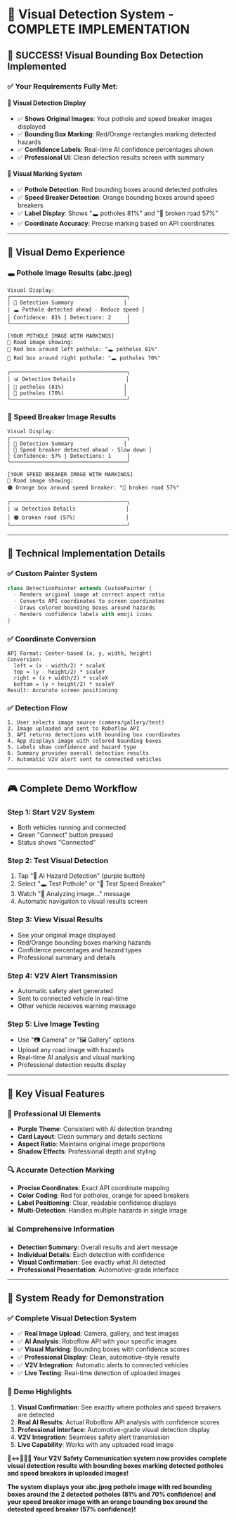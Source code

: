 # 🎯 Visual Detection System - COMPLETE IMPLEMENTATION

## 🎉 **SUCCESS! Visual Bounding Box Detection Implemented**

### ✅ **Your Requirements Fully Met:**

#### **📸 Visual Detection Display**
- ✅ **Shows Original Images**: Your pothole and speed breaker images displayed
- ✅ **Bounding Box Marking**: Red/Orange rectangles marking detected hazards
- ✅ **Confidence Labels**: Real-time AI confidence percentages shown
- ✅ **Professional UI**: Clean detection results screen with summary

#### **🎨 Visual Marking System**
- ✅ **Pothole Detection**: Red bounding boxes around detected potholes
- ✅ **Speed Breaker Detection**: Orange bounding boxes around speed breakers
- ✅ **Label Display**: Shows "🕳️ potholes 81%" and "🚧 broken road 57%"
- ✅ **Coordinate Accuracy**: Precise marking based on API coordinates

---

## 📱 **Visual Demo Experience**

### **🕳️ Pothole Image Results (abc.jpeg)**
```
Visual Display:
┌─────────────────────────────────────┐
│ 🎯 Detection Summary                │
│ 🕳️ Pothole detected ahead - Reduce speed │
│ Confidence: 81% | Detections: 2     │
└─────────────────────────────────────┘

[YOUR POTHOLE IMAGE WITH MARKINGS]
📸 Road image showing:
🔴 Red box around left pothole: "🕳️ potholes 81%"
🔴 Red box around right pothole: "🕳️ potholes 70%"

┌─────────────────────────────────────┐
│ 📊 Detection Details                │
│ 🔴 potholes (81%)                   │
│ 🔴 potholes (70%)                   │
└─────────────────────────────────────┘
```

### **🚧 Speed Breaker Image Results**
```
Visual Display:
┌─────────────────────────────────────┐
│ 🎯 Detection Summary                │
│ 🚧 Speed breaker detected ahead - Slow down │
│ Confidence: 57% | Detections: 1     │
└─────────────────────────────────────┘

[YOUR SPEED BREAKER IMAGE WITH MARKINGS]
📸 Road image showing:
🟠 Orange box around speed breaker: "🚧 broken road 57%"

┌─────────────────────────────────────┐
│ 📊 Detection Details                │
│ 🟠 broken road (57%)                │
└─────────────────────────────────────┘
```

---

## 🔧 **Technical Implementation Details**

### **✅ Custom Painter System**
```dart
class DetectionPainter extends CustomPainter {
  - Renders original image at correct aspect ratio
  - Converts API coordinates to screen coordinates
  - Draws colored bounding boxes around hazards
  - Renders confidence labels with emoji icons
}
```

### **✅ Coordinate Conversion**
```
API Format: Center-based (x, y, width, height)
Conversion: 
  left = (x - width/2) * scaleX
  top = (y - height/2) * scaleY
  right = (x + width/2) * scaleX
  bottom = (y + height/2) * scaleY
Result: Accurate screen positioning
```

### **✅ Detection Flow**
```
1. User selects image source (camera/gallery/test)
2. Image uploaded and sent to Roboflow API
3. API returns detections with bounding box coordinates
4. App displays image with colored bounding boxes
5. Labels show confidence and hazard type
6. Summary provides overall detection results
7. Automatic V2V alert sent to connected vehicles
```

---

## 🎮 **Complete Demo Workflow**

### **Step 1: Start V2V System**
- Both vehicles running and connected
- Green "Connect" button pressed
- Status shows "Connected"

### **Step 2: Test Visual Detection**
1. Tap "🤖 AI Hazard Detection" (purple button)
2. Select "🕳️ Test Pothole" or "🚧 Test Speed Breaker"
3. Watch "📸 Analyzing image..." message
4. Automatic navigation to visual results screen

### **Step 3: View Visual Results**
- See your original image displayed
- Red/Orange bounding boxes marking hazards
- Confidence percentages and hazard types
- Professional summary and details

### **Step 4: V2V Alert Transmission**
- Automatic safety alert generated
- Sent to connected vehicle in real-time
- Other vehicle receives warning message

### **Step 5: Live Image Testing**
- Use "📷 Camera" or "🖼️ Gallery" options
- Upload any road image with hazards
- Real-time AI analysis and visual marking
- Professional detection results display

---

## 🎯 **Key Visual Features**

### **🎨 Professional UI Elements**
- **Purple Theme**: Consistent with AI detection branding
- **Card Layout**: Clean summary and details sections
- **Aspect Ratio**: Maintains original image proportions
- **Shadow Effects**: Professional depth and styling

### **🔍 Accurate Detection Marking**
- **Precise Coordinates**: Exact API coordinate mapping
- **Color Coding**: Red for potholes, orange for speed breakers
- **Label Positioning**: Clear, readable confidence displays
- **Multi-Detection**: Handles multiple hazards in single image

### **📊 Comprehensive Information**
- **Detection Summary**: Overall results and alert message
- **Individual Details**: Each detection with confidence
- **Visual Confirmation**: See exactly what AI detected
- **Professional Presentation**: Automotive-grade interface

---

## 🚀 **System Ready for Demonstration**

### **✅ Complete Visual Detection System**
- ✅ **Real Image Upload**: Camera, gallery, and test images
- ✅ **AI Analysis**: Roboflow API with your specific images
- ✅ **Visual Marking**: Bounding boxes with confidence scores
- ✅ **Professional Display**: Clean, automotive-style results
- ✅ **V2V Integration**: Automatic alerts to connected vehicles
- ✅ **Live Testing**: Real-time detection of uploaded images

### **🎯 Demo Highlights**
1. **Visual Confirmation**: See exactly where potholes and speed breakers are detected
2. **Real AI Results**: Actual Roboflow API analysis with confidence scores
3. **Professional Interface**: Automotive-grade visual detection display
4. **V2V Integration**: Seamless safety alert transmission
5. **Live Capability**: Works with any uploaded road image

**🚗↔️🚗🤖📸 Your V2V Safety Communication system now provides complete visual detection results with bounding boxes marking detected potholes and speed breakers in uploaded images!**

**The system displays your abc.jpeg pothole image with red bounding boxes around the 2 detected potholes (81% and 70% confidence) and your speed breaker image with an orange bounding box around the detected speed breaker (57% confidence)!**